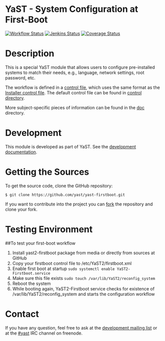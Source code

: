 YaST - System Configuration at First-Boot
=========================================

[![Workflow Status](https://github.com/yast/yast-firstboot/workflows/CI/badge.svg?branch=master)](
https://github.com/yast/yast-firstboot/actions?query=branch%3Amaster)
[![Jenkins Status](https://ci.opensuse.org/buildStatus/icon?job=yast-yast-firstboot-master)](
https://ci.opensuse.org/view/Yast/job/yast-yast-firstboot-master/)
[![Coverage Status](https://coveralls.io/repos/github/yast/yast-firstboot/badge.svg?branch=master)](
https://coveralls.io/github/yast/yast-firstboot?branch=master)


Description
===========

This is a special YaST module that allows users to configure pre-installed
systems to match their needs, e.g., language, network settings, root password,
etc.

The workflow is defined in a
[control file](control/firstboot.xml),
which uses the same format as the
[Installer control file](https://github.com/yast/yast-installation/blob/master/doc/control-file.md).
The default control file can be found in
[control directory](control).

More subject-specific pieces of information can be found in the [doc](doc)
directory.

Development
===========

This module is developed as part of YaST. See the
[development documentation](http://yastgithubio.readthedocs.org/en/latest/development/).

Getting the Sources
===================

To get the source code, clone the GitHub repository:

    $ git clone https://github.com/yast/yast-firstboot.git

If you want to contribute into the project you can
[fork](https://help.github.com/articles/fork-a-repo/) the repository and clone your fork.

Testing Environment
===================

##To test your first-boot workflow

1. Install yast2-firstboot package from media or directly from sources at GitHub
2. Copy your firstboot control file to /etc/YaST2/firstboot.xml
3. Enable first boot at startup `sudo systemctl enable YaST2-Firstboot.service`
4. Make sure this file exists `sudo touch /var/lib/YaST2/reconfig_system`
5. Reboot the system
6. While booting again, YaST2-Firstboot service checks for existence of
   /var/lib/YaST2/reconfig_system and starts the configuration workflow

Contact
=======

If you have any question, feel free to ask at the [development mailing
list](http://lists.opensuse.org/yast-devel/) or at the
[#yast](https://webchat.freenode.net/?channels=%23yast) IRC channel on freenode.
